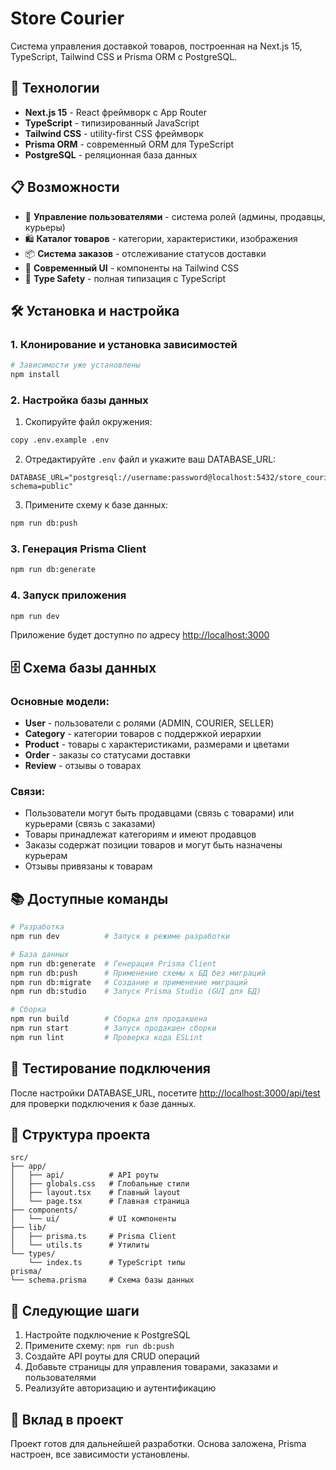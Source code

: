 # Store Courier

Система управления доставкой товаров, построенная на Next.js 15, TypeScript, Tailwind CSS и Prisma ORM с PostgreSQL.

## 🚀 Технологии

- **Next.js 15** - React фреймворк с App Router
- **TypeScript** - типизированный JavaScript
- **Tailwind CSS** - utility-first CSS фреймворк
- **Prisma ORM** - современный ORM для TypeScript
- **PostgreSQL** - реляционная база данных

## 📋 Возможности

- 👥 **Управление пользователями** - система ролей (админы, продавцы, курьеры)
- 🛍️ **Каталог товаров** - категории, характеристики, изображения
- 📦 **Система заказов** - отслеживание статусов доставки
- 🎨 **Современный UI** - компоненты на Tailwind CSS
- 🔧 **Type Safety** - полная типизация с TypeScript

## 🛠️ Установка и настройка

### 1. Клонирование и установка зависимостей

```bash
# Зависимости уже установлены
npm install
```

### 2. Настройка базы данных

1. Скопируйте файл окружения:
```bash
copy .env.example .env
```

2. Отредактируйте `.env` файл и укажите ваш DATABASE_URL:
```env
DATABASE_URL="postgresql://username:password@localhost:5432/store_courier_db?schema=public"
```

3. Примените схему к базе данных:
```bash
npm run db:push
```

### 3. Генерация Prisma Client

```bash
npm run db:generate
```

### 4. Запуск приложения

```bash
npm run dev
```

Приложение будет доступно по адресу [http://localhost:3000](http://localhost:3000)

## 🗄️ Схема базы данных

### Основные модели:

- **User** - пользователи с ролями (ADMIN, COURIER, SELLER)
- **Category** - категории товаров с поддержкой иерархии
- **Product** - товары с характеристиками, размерами и цветами
- **Order** - заказы со статусами доставки
- **Review** - отзывы о товарах

### Связи:

- Пользователи могут быть продавцами (связь с товарами) или курьерами (связь с заказами)
- Товары принадлежат категориям и имеют продавцов
- Заказы содержат позиции товаров и могут быть назначены курьерам
- Отзывы привязаны к товарам

## 📚 Доступные команды

```bash
# Разработка
npm run dev          # Запуск в режиме разработки

# База данных
npm run db:generate  # Генерация Prisma Client
npm run db:push      # Применение схемы к БД без миграций
npm run db:migrate   # Создание и применение миграций
npm run db:studio    # Запуск Prisma Studio (GUI для БД)

# Сборка
npm run build        # Сборка для продакшена
npm run start        # Запуск продакшен сборки
npm run lint         # Проверка кода ESLint
```

## 🧪 Тестирование подключения

После настройки DATABASE_URL, посетите [http://localhost:3000/api/test](http://localhost:3000/api/test) для проверки подключения к базе данных.

## 📁 Структура проекта

```
src/
├── app/
│   ├── api/          # API роуты
│   ├── globals.css   # Глобальные стили
│   ├── layout.tsx    # Главный layout
│   └── page.tsx      # Главная страница
├── components/
│   └── ui/           # UI компоненты
├── lib/
│   ├── prisma.ts     # Prisma Client
│   └── utils.ts      # Утилиты
└── types/
    └── index.ts      # TypeScript типы
prisma/
└── schema.prisma     # Схема базы данных
```

## 🔄 Следующие шаги

1. Настройте подключение к PostgreSQL
2. Примените схему: `npm run db:push`
3. Создайте API роуты для CRUD операций
4. Добавьте страницы для управления товарами, заказами и пользователями
5. Реализуйте авторизацию и аутентификацию

## 🤝 Вклад в проект

Проект готов для дальнейшей разработки. Основа заложена, Prisma настроен, все зависимости установлены.